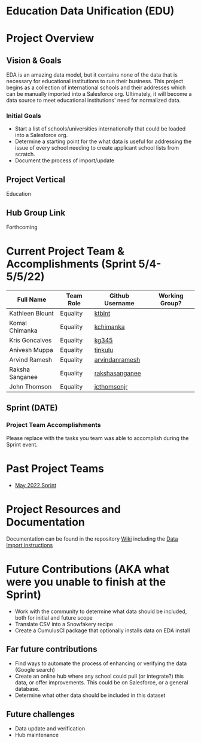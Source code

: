 # Education Data Unification (EDU)

# Project Overview
## Vision & Goals
EDA is an amazing data model, but it contains none of the data that is necessary for educational institutions to run their business. This project begins as a collection of international schools and their addresses which can be manually imported into a Salesforce org. Ultimately, it will become a data source to meet educational institutions' need for normalized data.

### Initial Goals
* Start a list of schools/universities internationally that could be loaded into a Salesforce org.
* Determine a starting point for the what data is useful for addressing the issue of every school needing to create applicant school lists from scratch.
* Document the process of import/update

## Project Vertical
Education

## Hub Group Link
Forthcoming

# Current Project Team & Accomplishments (Sprint 5/4-5/5/22)

Full Name            | Team Role     | Github Username                                    | Working Group? 
------------         | ------------- | -------------                                      |-------------   
Kathleen Blount      | Equality      | [ktblnt](https://github.com/ktblnt)    | 
Komal Chimanka       | Equality      | [kchimanka](https://github.com/kchimanka)    | 
Kris Goncalves       | Equality      | [kg345](https://github.com/kg345)    | 
Anivesh Muppa        | Equality      | [tinkulu](https://github.com/tinkulu)    | 
Arvind Ramesh        | Equality      | [arvindanramesh](https://github.com/arvindanramesh)    | 
Raksha Sanganee      | Equality      | [rakshasanganee](https://github.com/rakshasanganee)    | 
John Thomson         | Equality      | [jcthomsonjr](https://github.com/jcthomsonjr)    | 

## Sprint (DATE)

### Project Team Accomplishments
Please replace with the tasks you team was able to accomplish during the Sprint event.

# Past Project Teams
- [May 2022 Sprint](https://github.com/SFDO-Community-Sprints/education-summit-projects-2022/wiki/May-2022-Sprint-History-doc)

# Project Resources and Documentation
Documentation can be found in the repository [Wiki](https://github.com/SFDO-Community-Sprints/education-summit-projects-2022/wiki/) including the [Data Import instructions](https://github.com/SFDO-Community-Sprints/education-summit-projects-2022/wiki/Data-format-and-import-instructions)

# Future Contributions (AKA what were you unable to finish at the Sprint)
- Work with the community to determine what data should be included, both for initial and future scope
- Translate CSV into a Snowfakery recipe
- Create a CumulusCI package that optionally installs data on EDA install

## Far future contributions
- Find ways to automate the process of enhancing or verifying the data (Google search)
- Create an online hub where any school could pull (or integrate?) this data, or offer improvements. This could be on Salesforce, or a general database.
- Determine what other data should be included in this dataset

## Future challenges
- Data update and verification
- Hub maintenance
